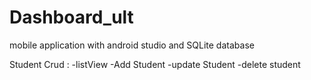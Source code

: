 # Dashboard_ult
mobile application with android studio and SQLite database

Student Crud :
  -listView
  -Add Student 
  -update Student
  -delete student
